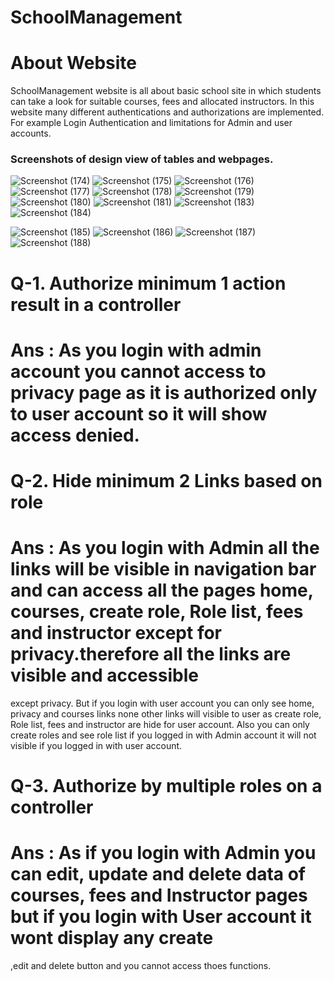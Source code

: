 # SchoolManagement
# About Website
SchoolManagement website is all about basic school site in which students can take a look for suitable courses, fees and allocated instructors.
In this website many different authentications and authorizations are implemented.
For example Login Authentication and limitations for Admin and user accounts.


### Screenshots of design view of tables and webpages.

![Screenshot (174)](https://user-images.githubusercontent.com/65780191/88447674-ea56c400-ce03-11ea-9c0b-13bd64859236.png)
![Screenshot (175)](https://user-images.githubusercontent.com/65780191/88447675-ea56c400-ce03-11ea-9349-42cd64d5d580.png)
![Screenshot (176)](https://user-images.githubusercontent.com/65780191/88447676-ea56c400-ce03-11ea-828f-85c11420f111.png)
![Screenshot (177)](https://user-images.githubusercontent.com/65780191/88447677-eaef5a80-ce03-11ea-9dc2-4743ee2e5024.png)
![Screenshot (178)](https://user-images.githubusercontent.com/65780191/88447678-eaef5a80-ce03-11ea-86c4-c6d9882ead6c.png)
![Screenshot (179)](https://user-images.githubusercontent.com/65780191/88447679-eaef5a80-ce03-11ea-8526-f7a4196b13b2.png)
![Screenshot (180)](https://user-images.githubusercontent.com/65780191/88447680-eaef5a80-ce03-11ea-9956-f6ff53f912e5.png)
![Screenshot (181)](https://user-images.githubusercontent.com/65780191/88447681-eb87f100-ce03-11ea-81c1-1501acc35c9b.png)
![Screenshot (183)](https://user-images.githubusercontent.com/65780191/88447682-eb87f100-ce03-11ea-96d5-73962f3f4c80.png)
![Screenshot (184)](https://user-images.githubusercontent.com/65780191/88447683-eb87f100-ce03-11ea-8020-e78235518848.png)

![Screenshot (185)](https://user-images.githubusercontent.com/65780191/88448045-8d5d0d00-ce07-11ea-86b1-a04993738b81.png)
![Screenshot (186)](https://user-images.githubusercontent.com/65780191/88448046-8d5d0d00-ce07-11ea-9ab9-e0f0301abd19.png)
![Screenshot (187)](https://user-images.githubusercontent.com/65780191/88448047-8d5d0d00-ce07-11ea-9fe7-2d72776aee62.png)
![Screenshot (188)](https://user-images.githubusercontent.com/65780191/88448048-8d5d0d00-ce07-11ea-87ab-783593cf4803.png)


# Q-1. Authorize minimum 1 action result in a controller
# Ans : As you login with admin account you cannot access to privacy page as it is authorized only to user account so it will show access denied.

# Q-2. Hide minimum 2 Links based on role 
# Ans : As you login with Admin all the links will be visible in navigation bar and can access all the pages home, courses, create role, Role list, fees and instructor except for privacy.therefore all the links are visible and accessible
except privacy.
But if you login with user account you can only see home, privacy and courses links none other links will visible to user as create role, Role list, fees and instructor are hide
for user account.
Also you can only create roles and see role list if you logged in with Admin account it will not visible if you logged in with user account.

# Q-3.  Authorize by multiple roles on a controller
# Ans : As if you login with Admin you can edit, update and delete data of courses, fees and Instructor pages but if you login with User account it wont display any create
,edit and delete button and you cannot access thoes functions.
